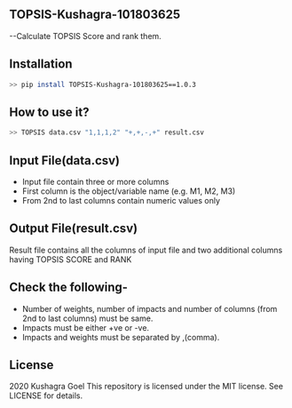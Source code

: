 ## TOPSIS-Kushagra-101803625
  --Calculate TOPSIS Score and rank them.

## Installation
```sh
>> pip install TOPSIS-Kushagra-101803625==1.0.3
```
## How to use it?
```sh
>> TOPSIS data.csv "1,1,1,2" "+,+,-,+" result.csv
```

## Input File(data.csv)
 - Input file contain three or more columns
 - First column is the object/variable name (e.g. M1, M2, M3)
 - From 2nd to last columns contain numeric values only
 
## Output File(result.csv)

Result file contains all the columns of input file and two additional columns having TOPSIS SCORE and RANK
 
## Check the following-

- Number of weights, number of impacts and number of columns (from 2nd to last columns) must be same.
- Impacts must be either +ve or -ve.
- Impacts and weights must be separated by ,(comma).

## License
2020 Kushagra Goel
This repository is licensed under the MIT license. See LICENSE for details.

